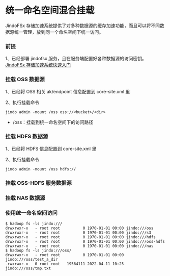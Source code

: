 # 统一命名空间混合挂载
JindoFSx 存储加速系统提供了对多种数据源的缓存加速功能，而且可以将不同数据源统一管理，放到同一个命名空间下统一访问。

### 前提
1、已经部署 jindofsx 服务，且在服务端配置好各种数据源的访问密钥。<br/>
[JindoFSx 存储加速系统快速入门](/docs/user/4.x/4.4.0/jindofsx/jindofsx_quickstart.md)

### 挂载 OSS 数据源
1、已经将 OSS 相关 ak/endpoint 信息配置到 core-site.xml 里

2、执行挂载命令

```shell
jindo admin -mount /oss oss://<bucket>/<dir>
```
* /oss：挂载到统一命名空间下的访问路径

### 挂载 HDFS 数据源
1、已经将 HDFS 信息配置到 core-site.xml 里

2、执行挂载命令

```shell
jindo admin -mount /oss hdfs://
```

### 挂载 OSS-HDFS 服务数据源

### 挂载 NAS 数据源



### 使用统一命名空间访问
```shell
$ hadoop fs -ls jindo:///
drwxrwxr-x   - root root          0 1970-01-01 00:00 jindo:///oss
drwxrwxr-x   - root root          0 1970-01-01 00:00 jindo:///s3
drwxrwxr-x   - root root          0 1970-01-01 00:00 jindo:///hdfs
drwxrwxr-x   - root root          0 1970-01-01 00:00 jindo:///oss-hdfs
drwxrwxr-x   - root root          0 1970-01-01 00:00 jindo:///nas
$ hadoop fs -ls jindo:///oss/
drwxrwxr-x   - root root          0 1970-01-01 00:00 jindo:///oss/test_a_dir
-rwxrwxr-x   0 root root   19564111 2022-04-11 10:25 jindo:///oss/tmp.txt
```